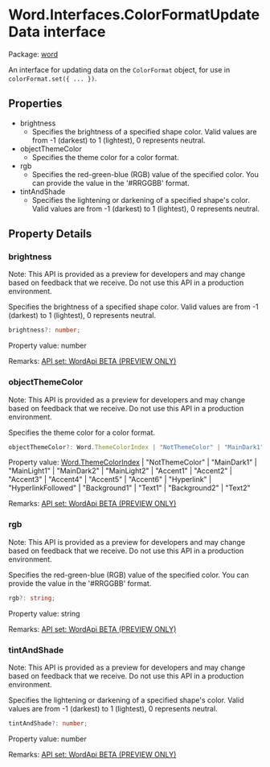 # Word.Interfaces.ColorFormatUpdateData interface

Package: [word](/en-us/javascript/api/word)

An interface for updating data on the `ColorFormat` object, for use in `colorFormat.set({ ... })`.

## Properties

- brightness
  - Specifies the brightness of a specified shape color. Valid values are from -1 (darkest) to 1 (lightest), 0 represents neutral.
- objectThemeColor
  - Specifies the theme color for a color format.
- rgb
  - Specifies the red-green-blue (RGB) value of the specified color. You can provide the value in the '#RRGGBB' format.
- tintAndShade
  - Specifies the lightening or darkening of a specified shape's color. Valid values are from -1 (darkest) to 1 (lightest), 0 represents neutral.

## Property Details

### brightness

Note: This API is provided as a preview for developers and may change based on feedback that we receive. Do not use this API in a production environment.

Specifies the brightness of a specified shape color. Valid values are from -1 (darkest) to 1 (lightest), 0 represents neutral.

```typescript
brightness?: number;
```

Property value: number

Remarks: [API set: WordApi BETA (PREVIEW ONLY)](/en-us/javascript/api/requirement-sets/word/word-api-requirement-sets)

### objectThemeColor

Note: This API is provided as a preview for developers and may change based on feedback that we receive. Do not use this API in a production environment.

Specifies the theme color for a color format.

```typescript
objectThemeColor?: Word.ThemeColorIndex | "NotThemeColor" | "MainDark1" | "MainLight1" | "MainDark2" | "MainLight2" | "Accent1" | "Accent2" | "Accent3" | "Accent4" | "Accent5" | "Accent6" | "Hyperlink" | "HyperlinkFollowed" | "Background1" | "Text1" | "Background2" | "Text2";
```

Property value: [Word.ThemeColorIndex](/en-us/javascript/api/word/word.themecolorindex) | "NotThemeColor" | "MainDark1" | "MainLight1" | "MainDark2" | "MainLight2" | "Accent1" | "Accent2" | "Accent3" | "Accent4" | "Accent5" | "Accent6" | "Hyperlink" | "HyperlinkFollowed" | "Background1" | "Text1" | "Background2" | "Text2"

Remarks: [API set: WordApi BETA (PREVIEW ONLY)](/en-us/javascript/api/requirement-sets/word/word-api-requirement-sets)

### rgb

Note: This API is provided as a preview for developers and may change based on feedback that we receive. Do not use this API in a production environment.

Specifies the red-green-blue (RGB) value of the specified color. You can provide the value in the '#RRGGBB' format.

```typescript
rgb?: string;
```

Property value: string

Remarks: [API set: WordApi BETA (PREVIEW ONLY)](/en-us/javascript/api/requirement-sets/word/word-api-requirement-sets)

### tintAndShade

Note: This API is provided as a preview for developers and may change based on feedback that we receive. Do not use this API in a production environment.

Specifies the lightening or darkening of a specified shape's color. Valid values are from -1 (darkest) to 1 (lightest), 0 represents neutral.

```typescript
tintAndShade?: number;
```

Property value: number

Remarks: [API set: WordApi BETA (PREVIEW ONLY)](/en-us/javascript/api/requirement-sets/word/word-api-requirement-sets)